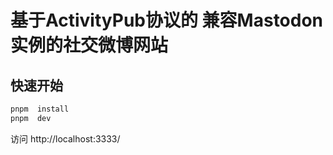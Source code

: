 # 基于ActivityPub协议的 兼容Mastodon实例的社交微博网站

 




##  快速开始
```bash
pnpm  install 
pnpm  dev
```
访问 http://localhost:3333/
